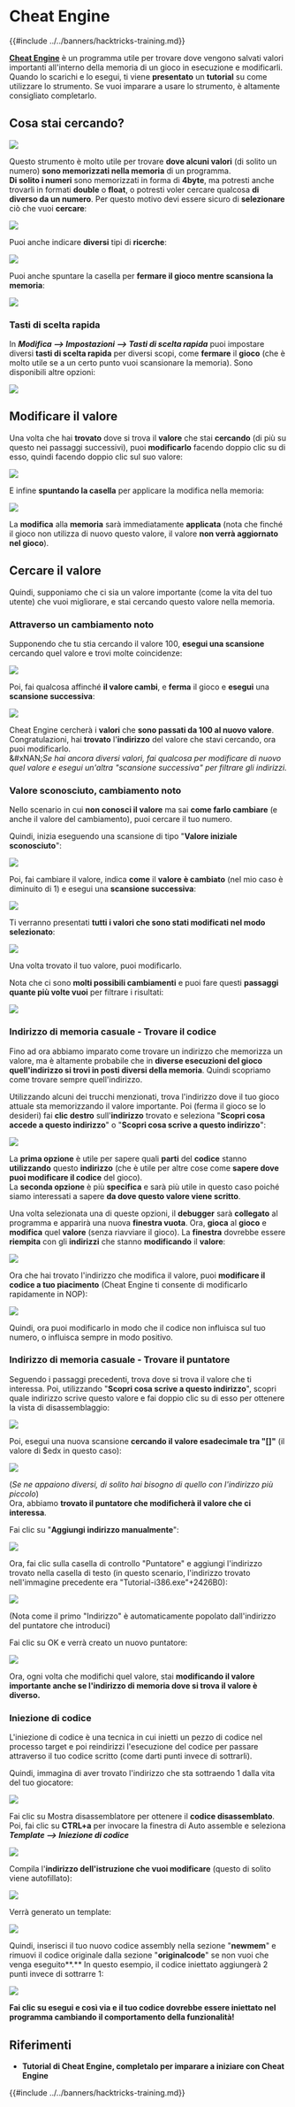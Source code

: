 # Cheat Engine

{{#include ../../banners/hacktricks-training.md}}

[**Cheat Engine**](https://www.cheatengine.org/downloads.php) è un programma utile per trovare dove vengono salvati valori importanti all'interno della memoria di un gioco in esecuzione e modificarli.\
Quando lo scarichi e lo esegui, ti viene **presentato** un **tutorial** su come utilizzare lo strumento. Se vuoi imparare a usare lo strumento, è altamente consigliato completarlo.

## Cosa stai cercando?

![](<../../images/image (762).png>)

Questo strumento è molto utile per trovare **dove alcuni valori** (di solito un numero) **sono memorizzati nella memoria** di un programma.\
**Di solito i numeri** sono memorizzati in forma di **4byte**, ma potresti anche trovarli in formati **double** o **float**, o potresti voler cercare qualcosa **di diverso da un numero**. Per questo motivo devi essere sicuro di **selezionare** ciò che vuoi **cercare**:

![](<../../images/image (324).png>)

Puoi anche indicare **diversi** tipi di **ricerche**:

![](<../../images/image (311).png>)

Puoi anche spuntare la casella per **fermare il gioco mentre scansiona la memoria**:

![](<../../images/image (1052).png>)

### Tasti di scelta rapida

In _**Modifica --> Impostazioni --> Tasti di scelta rapida**_ puoi impostare diversi **tasti di scelta rapida** per diversi scopi, come **fermare** il **gioco** (che è molto utile se a un certo punto vuoi scansionare la memoria). Sono disponibili altre opzioni:

![](<../../images/image (864).png>)

## Modificare il valore

Una volta che hai **trovato** dove si trova il **valore** che stai **cercando** (di più su questo nei passaggi successivi), puoi **modificarlo** facendo doppio clic su di esso, quindi facendo doppio clic sul suo valore:

![](<../../images/image (563).png>)

E infine **spuntando la casella** per applicare la modifica nella memoria:

![](<../../images/image (385).png>)

La **modifica** alla **memoria** sarà immediatamente **applicata** (nota che finché il gioco non utilizza di nuovo questo valore, il valore **non verrà aggiornato nel gioco**).

## Cercare il valore

Quindi, supponiamo che ci sia un valore importante (come la vita del tuo utente) che vuoi migliorare, e stai cercando questo valore nella memoria.

### Attraverso un cambiamento noto

Supponendo che tu stia cercando il valore 100, **esegui una scansione** cercando quel valore e trovi molte coincidenze:

![](<../../images/image (108).png>)

Poi, fai qualcosa affinché **il valore cambi**, e **ferma** il gioco e **esegui** una **scansione successiva**:

![](<../../images/image (684).png>)

Cheat Engine cercherà i **valori** che **sono passati da 100 al nuovo valore**. Congratulazioni, hai **trovato** l'**indirizzo** del valore che stavi cercando, ora puoi modificarlo.\
&#xNAN;_Se hai ancora diversi valori, fai qualcosa per modificare di nuovo quel valore e esegui un'altra "scansione successiva" per filtrare gli indirizzi._

### Valore sconosciuto, cambiamento noto

Nello scenario in cui **non conosci il valore** ma sai **come farlo cambiare** (e anche il valore del cambiamento), puoi cercare il tuo numero.

Quindi, inizia eseguendo una scansione di tipo "**Valore iniziale sconosciuto**":

![](<../../images/image (890).png>)

Poi, fai cambiare il valore, indica **come** il **valore** **è cambiato** (nel mio caso è diminuito di 1) e esegui una **scansione successiva**:

![](<../../images/image (371).png>)

Ti verranno presentati **tutti i valori che sono stati modificati nel modo selezionato**:

![](<../../images/image (569).png>)

Una volta trovato il tuo valore, puoi modificarlo.

Nota che ci sono **molti possibili cambiamenti** e puoi fare questi **passaggi quante più volte vuoi** per filtrare i risultati:

![](<../../images/image (574).png>)

### Indirizzo di memoria casuale - Trovare il codice

Fino ad ora abbiamo imparato come trovare un indirizzo che memorizza un valore, ma è altamente probabile che in **diverse esecuzioni del gioco quell'indirizzo si trovi in posti diversi della memoria**. Quindi scopriamo come trovare sempre quell'indirizzo.

Utilizzando alcuni dei trucchi menzionati, trova l'indirizzo dove il tuo gioco attuale sta memorizzando il valore importante. Poi (ferma il gioco se lo desideri) fai **clic destro** sull'**indirizzo** trovato e seleziona "**Scopri cosa accede a questo indirizzo**" o "**Scopri cosa scrive a questo indirizzo**":

![](<../../images/image (1067).png>)

La **prima opzione** è utile per sapere quali **parti** del **codice** stanno **utilizzando** questo **indirizzo** (che è utile per altre cose come **sapere dove puoi modificare il codice** del gioco).\
La **seconda opzione** è più **specifica** e sarà più utile in questo caso poiché siamo interessati a sapere **da dove questo valore viene scritto**.

Una volta selezionata una di queste opzioni, il **debugger** sarà **collegato** al programma e apparirà una nuova **finestra vuota**. Ora, **gioca** al **gioco** e **modifica** quel **valore** (senza riavviare il gioco). La **finestra** dovrebbe essere **riempita** con gli **indirizzi** che stanno **modificando** il **valore**:

![](<../../images/image (91).png>)

Ora che hai trovato l'indirizzo che modifica il valore, puoi **modificare il codice a tuo piacimento** (Cheat Engine ti consente di modificarlo rapidamente in NOP):

![](<../../images/image (1057).png>)

Quindi, ora puoi modificarlo in modo che il codice non influisca sul tuo numero, o influisca sempre in modo positivo.

### Indirizzo di memoria casuale - Trovare il puntatore

Seguendo i passaggi precedenti, trova dove si trova il valore che ti interessa. Poi, utilizzando "**Scopri cosa scrive a questo indirizzo**", scopri quale indirizzo scrive questo valore e fai doppio clic su di esso per ottenere la vista di disassemblaggio:

![](<../../images/image (1039).png>)

Poi, esegui una nuova scansione **cercando il valore esadecimale tra "\[]"** (il valore di $edx in questo caso):

![](<../../images/image (994).png>)

(_Se ne appaiono diversi, di solito hai bisogno di quello con l'indirizzo più piccolo_)\
Ora, abbiamo **trovato il puntatore che modificherà il valore che ci interessa**.

Fai clic su "**Aggiungi indirizzo manualmente**":

![](<../../images/image (990).png>)

Ora, fai clic sulla casella di controllo "Puntatore" e aggiungi l'indirizzo trovato nella casella di testo (in questo scenario, l'indirizzo trovato nell'immagine precedente era "Tutorial-i386.exe"+2426B0):

![](<../../images/image (392).png>)

(Nota come il primo "Indirizzo" è automaticamente popolato dall'indirizzo del puntatore che introduci)

Fai clic su OK e verrà creato un nuovo puntatore:

![](<../../images/image (308).png>)

Ora, ogni volta che modifichi quel valore, stai **modificando il valore importante anche se l'indirizzo di memoria dove si trova il valore è diverso.**

### Iniezione di codice

L'iniezione di codice è una tecnica in cui inietti un pezzo di codice nel processo target e poi reindirizzi l'esecuzione del codice per passare attraverso il tuo codice scritto (come darti punti invece di sottrarli).

Quindi, immagina di aver trovato l'indirizzo che sta sottraendo 1 dalla vita del tuo giocatore:

![](<../../images/image (203).png>)

Fai clic su Mostra disassemblatore per ottenere il **codice disassemblato**.\
Poi, fai clic su **CTRL+a** per invocare la finestra di Auto assemble e seleziona _**Template --> Iniezione di codice**_

![](<../../images/image (902).png>)

Compila l'**indirizzo dell'istruzione che vuoi modificare** (questo di solito viene autofillato):

![](<../../images/image (744).png>)

Verrà generato un template:

![](<../../images/image (944).png>)

Quindi, inserisci il tuo nuovo codice assembly nella sezione "**newmem**" e rimuovi il codice originale dalla sezione "**originalcode**" se non vuoi che venga eseguito\*\*.\*\* In questo esempio, il codice iniettato aggiungerà 2 punti invece di sottrarre 1:

![](<../../images/image (521).png>)

**Fai clic su esegui e così via e il tuo codice dovrebbe essere iniettato nel programma cambiando il comportamento della funzionalità!**

## **Riferimenti**

- **Tutorial di Cheat Engine, completalo per imparare a iniziare con Cheat Engine**

{{#include ../../banners/hacktricks-training.md}}
